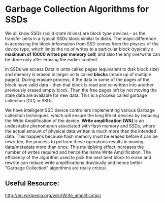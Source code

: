 Garbage Collection Algorithms for SSDs
======================================
We all know SSDs (solid-state drives) are block type devices - as the transfer units in a typical SSDs block similar to disks. 
The major difference in accessing the block information from SSD comes from the physics of the device type, 
which limits the no.of writes to a particular block (typically a **maximum of 10000 writes per memory cell**) 
and also the any overwrite can be done only after erasing the earlier content.

In SSDs we access Data in units called pages (equivalent to disk block size) and memory is erased in larger units called **blocks** (made up of multiple pages). 
During erasure process, if the data in some of the pages of the block have valid data - then that block is read and re-written into another previously erased empty block. 
Then the free pages left by not moving the stale data are available for new data. This is a process called garbage collection (GC) in SSDs

We have intelligent SSD device controllers implementing various Garbage collection techniques,
which will ensure the long life of devices by reducing the Write Amplification of the device. 
**Write amplification (WA)** is an undesirable phenomenon associated with flash memory and  SSDs, 
where the actual amount of physical data written is much more than the intended data. 
This happens because flash memory must be erased before it can be rewritten, 
the process to perform these operations results in moving data/metadata more than once. 
This multiplying effect increases the number of writes required and hence the name Write Amplification.
The efficiency of the algorithm used to pick the next best block to erase and rewrite can reduce 
write amplifications drastically and hence better "Garbage Collection" algorithms are really critical.

## Useful Resource:
http://en.wikipedia.org/wiki/Write_amplification
